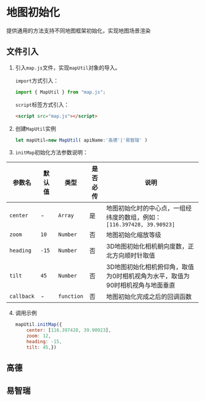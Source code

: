 <!--
 * @Author: Wang_Jinyao && wjyzzuer@163.com
 * @Date: 2024-07-24 15:20:44
 * @LastEditors: Wang_Jinyao && wjyzzuer@163.com
 * @LastEditTime: 2024-12-25 11:03:42
 * @FilePath: \code\docs\LesGIS\mapinitializing.md
 * @Description: 
 * 
 * Copyright (c) 2024 by Wang_Jinyao, All Rights Reserved. 
-->
<script setup>
import amap from '../views/amap/amapInit.vue'
import esriMap from '../views/esri/esriMapInit.vue'
</script>


# 地图初始化
提供通用的方法支持不同地图框架初始化，实现地图场景渲染
## 文件引入

1. 引入`map.js`文件，实现`mapUtil`对象的导入。
   
   `import`方式引入：
   ```js
   import { MapUtil } from "map.js";
   ```

   `script`标签方式引入：
   ```html
   <script src="map.js"></script>
   ```
   
2. 创建`MapUtil`实例
   
   ```js
   let mapUtil=new MapUtil( apiName:'高德'|'易智瑞' )
   ```

3. `initMap`初始化方法参数说明：

参数名  |默认值 |类型  |是否必传 |说明
-|-|-|-|-
`center`|-|`Array`| 是 |地图初始化时的中心点，一组经纬度的数组，例如：`[116.397428, 39.90923]`
`zoom`|` 10 ` | `Number` | 否 |地图初始化缩放等级
`heading`|` -15 ` | `Number` | 否 |3D地图初始化相机朝向度数，正北方向顺时针取值
`tilt`|` 45 ` | `Number` | 否 |3D地图初始化相机俯仰角，取值为0时相机视角为水平，取值为90时相机视角与地面垂直
`callback`| - | `function` | 否 |地图初始化完成之后的回调函数

    
4. 调用示例

    ```js
    mapUtil.initMap({
        center: [116.397428, 39.90923],
        zoom: 12,
        heading: -15,
        tilt: 45,})
    ```

## 高德
<amap />

## 易智瑞
<esriMap />
